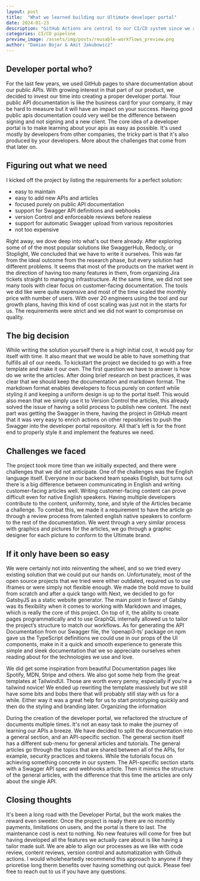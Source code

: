 ```yaml
---
layout: post
title:  "What we learned building our Ultimate developer portal"
date: 2024-01-23
description: "GitHub Actions are central to our CI/CD system since we adopted them less than two years ago. We prioritized scalability and usability from day one. Before jumping into features and complex scripting, we planned the architecture with a focus on the developer experience when starting a new repository or integrating new features or fixes into existing workflows. We considered composite actions and reusable workflows - but only intra-repo (using the same workflow to deploy to dev, stage and prod on different scenarios). This post outlines our journey, the challenges we overcame, and our future outlook."
categories: CI/CD pipeline
preview_image: /assets/img/posts/reusable-workflows_preview.png
author: "Damian Bojar & Amit Jakubowicz"
---
```


## Developer portal who?

For the last few years, we used GitHub pages to share documentation about our public APIs. With growing interest in that part of our product, we decided to invest our time into creating a proper developer portal. Your public API documentation is like the business card for your company, it may be hard to measure but it will have an impact on your success. Having good public apis documentation could very well be the difference between signing and not signing and a new client. The core idea of a developer portal is to make learning about your apis as easy as possible. It's used mostly by developers from other companies, the tricky part is that it's also produced by your developers. More about the challenges that come from that later on.

## Figuring out what we need

I kicked off the project by listing the requirements for a perfect solution:
- easy to maintain
- easy to add new APIs and articles
- focused purely on public API documentation
- support for Swagger API definitions and webhooks
- version Control and enforceable reviews before realese
- support for automatic Swagger upload from various repositories
- not too expensive

Right away, we dove deep into what's out there already. After exploring some of of the most popular solutions like SwaggerHub, Redocly, or Stoplight, We concluded that we have to write it ourselves. This was far from the ideal outcome from the research phase, but every solution had different problems. It seems that most of the products on the market went in the direction of having too many features in them, from organizing Jira tickets straight to managing infrastructure. At the same time, we did not see many tools with clear focus on customer-facing documentation. The tools we did like were quite expensive and most of the time scaled the monthly price with number of users. With over 20 engineers using the tool and our growth plans, having this kind of cost scaling was just not in the starts for us. The requirements were strict and we did not want to compromise on quality.


## The big decision

While writing the solution yourself there is a high initial cost, it would pay for itself with time. It also meant that we would be able to have something that fulfills all of our needs. To kickstart the project we decided to go with a free template and make it our own. The first question we have to answer is how do we write the articles. After doing brief research on best practices, it was clear that we should keep the documentation and markdown format. The markdown format enables developers to focus purely on content while styling it and keeping a uniform design is up to the portal itself. This would also mean that we simply use it to Version Control the articles, this already solved the issue of having a solid process to publish new content. The next part was getting the Swagger in there, having the project in GitHub meant that it was very easy to enrich actions on other repositories to push the Swagger into the developer portal repository. All that's left is for the front end to properly style it and implement the features we need.

## Challenges we faced

The project took more time than we initially expected, and there were challenges that we did not anticipate. One of the challenges was the English language itself. Everyone in our backend team speaks English, but turns out there is a big difference between communicating in English and writing customer-facing articles well. Writing customer-facing content can prove difficult even for native English speakers. Having multiple developers contribute to the content, uniformity, tone, and style of the Articles became a challenge. To combat this, we made it a requirement to have the article go through a review process from talented english native speakers to conform to the rest of the documentation. We went through a very similar process with graphics and pictures for the articles, we go through a graphic designer for each picture to conform to the Ultimate brand.

## If it only have been so easy

We were certainly not into reinventing the wheel, and so we tried every existing solution that we could put our hands on. Unfortunately, most of the open source projects that we tried were either outdated, required us to use iframes or were simply not flexible enough. We made the bold move to build from scratch and after a quick tango with Next, we decided to go for GatsbyJS as a static website generator. The main point in favor of Gatsby was its flexibility when it comes to working with Markdown and images, which is really the core of this project. On top of it, the ability to create pages programmatically and to use GraphQL internally allowed us to tailor the project’s structure to match our workflows. As for generating the API Documentation from our Swagger file, the ‘openapi3-ts’ package on npm gave us the TypeScript definitions we could use in our props of the UI components, make in it a quick and smooth experience to generate this simple and sleek documentation that we so appreciate ourselves when reading about for the technologies we use and love.

We did get some inspiration from beautiful Documentation pages like Spotify, MDN, Stripe and others. We also got some help from the great templates at TailwindUI. Those are worth every penny, especially if you’re a tailwind novice! We ended up rewriting the template massively but we still have some bits and bobs there that will probably still stay with us for a while. Either way it was a great help for us to start prototyping quickly and then do the styling and branding later.
Organizing the information

During the creation of the developer portal, we refactored the structure of documents multiple times. It's not an easy task to make the journey of learning our APIs a breeze. We have decided to split the documentation into a general section, and an API-specific section. The general section itself has
a different sub-menu for general articles and tutorials. The general articles go through the topics that are shared between all of the APIs, for example, security practices and tokens. While the tutorials focus on achieving something concrete in our system. The API-specific section starts with a Swagger API spec and webhooks article. Then it mimics the structure of the general articles, with the difference that this time the articles are only about the single API.

## Closing thoughts

It's been a long road with the Developer Portal, but the work makes the reward even sweeter. Once the project is ready there are no monthly payments, limitations on users, and the portal is there to last. The maintenance cost is next to nothing. No new features will come for free but having developed all the features we actually care about is like having a tailor made suit. We are able to align our processes as we like with code review, content reviews, version control and automatization with Github actions. I would wholeheartedly recommend this approach to anyone if they prioretise long therm benefits over having something out quick. Please feel free to reach out to us if you have any questions. 





